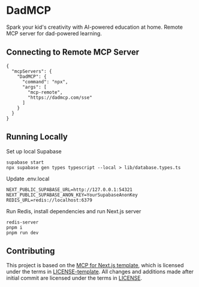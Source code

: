 # DadMCP

Spark your kid's creativity with AI-powered education at home. Remote MCP server for dad-powered learning.

## Connecting to Remote MCP Server

```
{
  "mcpServers": {
    "DadMCP": {
      "command": "npx",
      "args": [
        "mcp-remote",
        "https://dadmcp.com/sse"
      ]
    }
  }
}
```

## Running Locally

Set up local Supabase
```
supabase start
npx supabase gen types typescript --local > lib/database.types.ts
```

Update .env.local
```
NEXT_PUBLIC_SUPABASE_URL=http://127.0.0.1:54321
NEXT_PUBLIC_SUPABASE_ANON_KEY=YourSupabaseAnonKey
REDIS_URL=redis://localhost:6379
```

Run Redis, install dependencies and run Next.js server
```
redis-server
pnpm i
pnpm run dev
```

## Contributing

This project is based on the [MCP for Next.js template](https://github.com/vercel-labs/mcp-for-next.js), which is licensed under the terms in [LICENSE-template](LICENSE-template). All changes and additions made after initial commit are licensed under the terms in [LICENSE](LICENSE).
